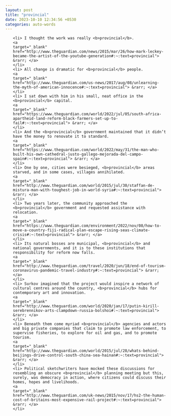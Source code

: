 ```yaml
---
layout: post
title: "provincial"
date: 2023-10-10 12:34:56 +0530
categories: auto-words
---
```

<ol>

    <li> I thought the work was really <b>provincial</b>.
    <a 
    target="_blank" 
    href="http://www.theguardian.com/news/2015/mar/26/how-mark-leckey-became-the-artist-of-the-youtube-generation#:~:text=provincial"> &rarr; </a>
    </li>
    <li> All change is dramatic for <b>provincial</b> people.
    <a 
    target="_blank" 
    href="http://www.theguardian.com/us-news/2017/aug/08/unlearning-the-myth-of-american-innocence#:~:text=provincial"> &rarr; </a>
    </li>
    <li> I sat down with him in his small, neat office in the <b>provincial</b> capital.
    <a 
    target="_blank" 
    href="https://www.theguardian.com/world/2022/jul/05/south-africa-apartheid-land-reform-black-farmers-set-up-to-fail#:~:text=provincial"> &rarr; </a>
    </li>
    <li> And the <b>provincial</b> government maintained that it didn’t have the money to renovate it to standard.
    <a 
    target="_blank" 
    href="https://www.theguardian.com/world/2022/may/31/the-man-who-built-his-own-cathedral-justo-gallego-mejorada-del-campo-spain#:~:text=provincial"> &rarr; </a>
    </li>
    <li> One by one, cities were besieged, <b>provincial</b> areas starved, and in some cases, villages annihilated.
    <a 
    target="_blank" 
    href="http://www.theguardian.com/world/2015/jul/30/staffan-de-mistura-man-with-toughest-job-in-world-syria#:~:text=provincial"> &rarr; </a>
    </li>
    <li> Two years later, the community approached the <b>provincial</b> government and requested assistance with relocation.
    <a 
    target="_blank" 
    href="https://www.theguardian.com/environment/2022/nov/08/how-to-move-a-country-fiji-radical-plan-escape-rising-seas-climate-crisis#:~:text=provincial"> &rarr; </a>
    </li>
    <li> Its natural bosses are municipal, <b>provincial</b> and national governments, and it is to these institutions that responsibility for reform now falls.
    <a 
    target="_blank" 
    href="http://www.theguardian.com/travel/2020/jun/18/end-of-tourism-coronavirus-pandemic-travel-industry#:~:text=provincial"> &rarr; </a>
    </li>
    <li> Surkov imagined that the project would inspire a network of cultural centres around the country, <b>provincial</b> hubs for contemporary art and innovation.
    <a 
    target="_blank" 
    href="http://www.theguardian.com/world/2020/jan/17/putin-kirill-serebrennikov-arts-clampdown-russia-bolshoi#:~:text=provincial"> &rarr; </a>
    </li>
    <li> Beneath them come myriad <b>provincial</b> agencies and actors and big private companies that claim to promote law enforcement, to supervise fisheries, to explore for oil and gas, and to promote tourism.
    <a 
    target="_blank" 
    href="http://www.theguardian.com/world/2015/jul/28/whats-behind-beijings-drive-control-south-china-sea-hainan#:~:text=provincial"> &rarr; </a>
    </li>
    <li> Political sketchwriters have mocked these discussions for resembling an obscure <b>provincial</b> planning meeting but this, surely, was democracy in action, where citizens could discuss their homes, hopes and livelihoods.
    <a 
    target="_blank" 
    href="http://www.theguardian.com/uk-news/2015/nov/17/hs2-the-human-cost-of-britains-most-expensive-rail-project#:~:text=provincial"> &rarr; </a>
    </li>